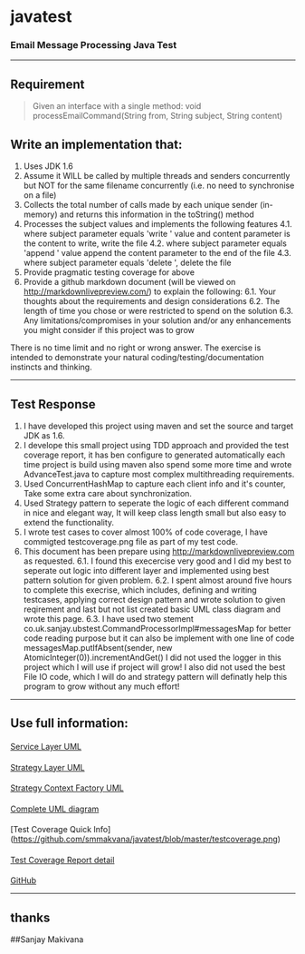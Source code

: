 javatest
========

### Email Message Processing Java Test

----
## Requirement

> Given an interface with a single method: void processEmailCommand(String from, String subject, String content)

Write an implementation that:
----
1. Uses JDK 1.6
2. Assume it WILL be called by multiple threads and senders concurrently but NOT for the same filename concurrently (i.e. no need to synchronise on a file)
3. Collects the total number of calls made by each unique sender (in-memory) and returns this information in the toString() method
4. Processes the subject values and implements the following features
4.1. where subject parameter equals 'write <filename>' value and content parameter is the content to write, write the file
4.2. where subject parameter equals 'append <filename>' value append the content parameter to the end of the file
4.3. where subject parameter equals 'delete <filename>', delete the file
5. Provide pragmatic testing coverage for above
6. Provide a github markdown document (will be viewed on http://markdownlivepreview.com/) to explain the following:
6.1. Your thoughts about the requirements and design considerations
6.2. The length of time you chose or were restricted to spend on the solution
6.3. Any limitations/compromises in your solution and/or any enhancements you might consider if this project was to grow

There is no time limit and no right or wrong answer.  The exercise is intended to demonstrate your natural coding/testing/documentation instincts and thinking.

----
## Test Response
1. I have developed this project using maven and set the source and target JDK as 1.6.
2. I develope this small project using TDD approach and provided the test coverage report, it has ben configure to generated automatically each time project is build using maven also spend some more time and wrote AdvanceTest.java to capture most complex multithreading requirements.
3. Used ConcurrentHashMap to capture each client info and it's counter, Take some extra care about synchronization.
4. Used Strategy pattern to seperate the logic of each different command in nice and elegant way, It will keep class length small but also easy to extend the functionality.
5. I wrote test cases to cover almost 100% of code coverage, I have commigted testcoverage.png file as part of my test code.
6. This document has been prepare using http://markdownlivepreview.com as requested.
6.1. I found this execercise very good and I did my best to seperate out logic into different layer and implemented using best pattern solution for given problem.
6.2. I spent almost around five hours to complete this execrise, which includes, defining and writing testcases, applying correct design pattern and wrote solution to given reqirement
and last but not list created basic UML class diagram and wrote this page.
6.3. I have used two stement co.uk.sanjay.ubstest.CommandProcessorImpl#messagesMap for better code reading purpose but it can also be implement with one line of code
messagesMap.putIfAbsent(sender, new AtomicInteger(0)).incrementAndGet()
I did not used the logger in this project which I will use if project will grow! I also did not used the best File IO code, which I will do and strategy pattern will definatly  help this program to grow without any much effort!



----
## Use full information:
>
#### 
[Service Layer UML](https://github.com/smmakvana/javatest/blob/master/UMLDiagram1.png)
>
####
[Strategy Layer UML](https://github.com/smmakvana/javatest/blob/master/UMLDiagram2.png)
>
####
[Strategy Context Factory UML](https://github.com/smmakvana/javatest/blob/master/UMLDiagram3.png)
>
####
[Complete UML diagram](https://github.com/smmakvana/javatest/blob/master/UMLdiagram.jpg)
>
#### 
[Test Coverage Quick Info] (https://github.com/smmakvana/javatest/blob/master/testcoverage.png)
>
#### 
[Test Coverage Report detail](https://github.com/smmakvana/javatest/tree/master/cobertura)
>
#### 
[GitHub](https://github.com/smmakvana/javatest)

>

----
## thanks
##Sanjay Makivana
